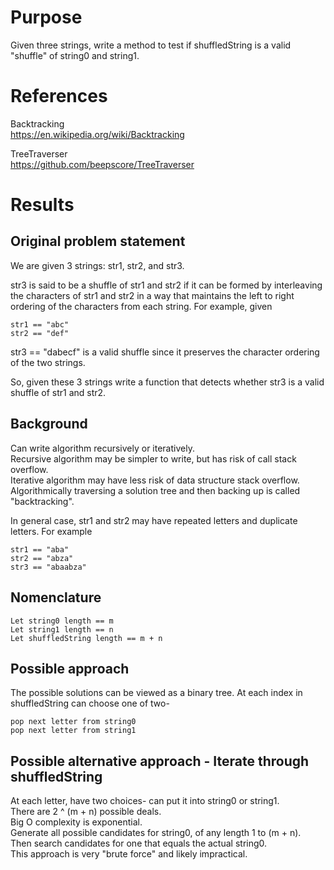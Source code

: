 # Purpose
Given three strings, write a method to test if shuffledString is a valid "shuffle" of string0 and string1.

# References
Backtracking  
<https://en.wikipedia.org/wiki/Backtracking>

TreeTraverser  
<https://github.com/beepscore/TreeTraverser>

# Results

## Original problem statement
We are given 3 strings: str1, str2, and str3.  

str3 is said to be a shuffle of str1 and str2 if it can be formed by interleaving 
the characters of str1 and str2 in a way that maintains the left to right ordering 
of the characters from each string.
For example, given  

    str1 == "abc"
    str2 == "def"

str3 == "dabecf" is a valid shuffle since it preserves the character ordering of the two strings.

So, given these 3 strings write a function that detects whether str3 is a valid shuffle of str1 and str2.

## Background
Can write algorithm recursively or iteratively.  
Recursive algorithm may be simpler to write, but has risk of call stack overflow.  
Iterative algorithm may have less risk of data structure stack overflow.  
Algorithmically traversing a solution tree and then backing up is called "backtracking".  

In general case, str1 and str2 may have repeated letters and duplicate letters.
For example

    str1 == "aba"
    str2 == "abza"
    str3 == "abaabza"

## Nomenclature

    Let string0 length == m
    Let string1 length == n
    Let shuffledString length == m + n

## Possible approach
The possible solutions can be viewed as a binary tree.
At each index in shuffledString can choose one of two-

    pop next letter from string0
    pop next letter from string1

## Possible alternative approach - Iterate through shuffledString
At each letter, have two choices- can put it into string0 or string1.  
There are 2 ^ (m + n) possible deals.  
Big O complexity is exponential.  
Generate all possible candidates for string0, of any length 1 to (m + n).  
Then search candidates for one that equals the actual string0.  
This approach is very "brute force" and likely impractical.  
